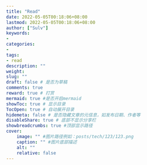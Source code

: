 ```yaml
---
title: "Read"
date: 2022-05-05T00:18:06+08:00
lastmod: 2022-05-05T00:18:06+08:00
author: ["Sulv"]
keywords: 
- 
categories: 
- 
tags: 
- read
description: ""
weight:
slug: ""
draft: false # 是否为草稿
comments: true
reward: true # 打赏
mermaid: true #是否开启mermaid
showToc: true # 显示目录
TocOpen: true # 自动展开目录
hidemeta: false # 是否隐藏文章的元信息，如发布日期、作者等
disableShare: true # 底部不显示分享栏
showbreadcrumbs: true #顶部显示路径
cover:
    image: "" #图片路径例如：posts/tech/123/123.png
    caption: "" #图片底部描述
    alt: ""
    relative: false
---
```





